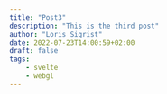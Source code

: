 ```yaml
---
title: "Post3"
description: "This is the third post"
author: "Loris Sigrist"
date: 2022-07-23T14:00:59+02:00
draft: false
tags: 
    - svelte
    - webgl
---
```


